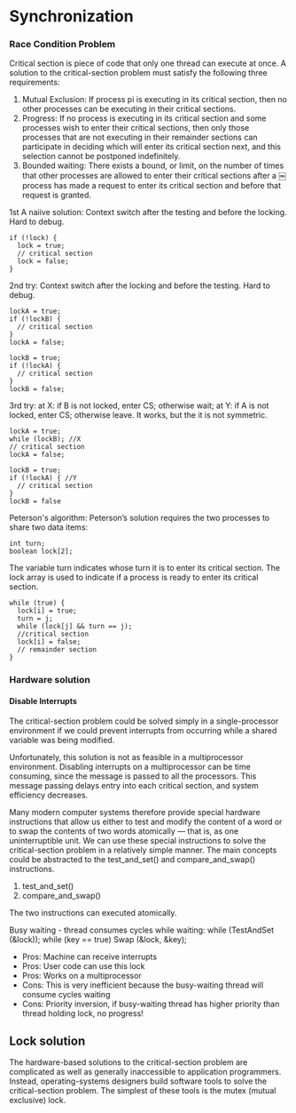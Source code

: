 # Synchronization

### Race Condition Problem
Critical section is piece of code that only one thread can execute at once. A solution to the critical-section problem must satisfy the following three requirements:
1. Mutual Exclusion: If process pi is executing in its critical section, then no other processes can be executing in their critical sections.
2. Progress: If no process is executing in its critical section and some processes wish to enter their critical sections, then only those processes that are not executing in their remainder sections can participate in deciding which will enter its critical section next, and this selection cannot be postponed indefinitely.
3. Bounded waiting: There exists a bound, or limit, on the number of times that other processes are allowed to enter their critical sections after a ￼process has made a request to enter its critical section and before that request is granted.

1st A naiive solution: Context switch after the testing and before the locking. Hard to debug.
~~~~
if (!lock) {
  lock = true;
  // critical section
  lock = false;
}
~~~~

2nd try: Context switch after the locking and before the testing. Hard to debug.
~~~~
lockA = true;
if (!lockB) {
  // critical section
}
lockA = false;

lockB = true;
if (!lockA) {
  // critical section
}
lockB = false;
~~~~

3rd try: at X: if B is not locked, enter CS; otherwise wait; at Y: if A is not locked, enter CS; otherwise leave. It works, but the it is not symmetric.
~~~~
lockA = true;
while (lockB); //X
// critical section
lockA = false;

lockB = true;
if (!lockA) { //Y
  // critical section
}
lockB = false
~~~~

Peterson's algorithm: Peterson’s solution requires the two processes to share two data items:
~~~~
int turn;
boolean lock[2];
~~~~
The variable turn indicates whose turn it is to enter its critical section. The lock array is used to indicate if a process is ready to enter its critical section.

~~~~
while (true) {
  lock[i] = true;
  turn = j;
  while (lock[j] && turn == j);
  //critical section
  lock[i] = false;
  // remainder section
}
~~~~

### Hardware solution
#### Disable Interrupts
The critical-section problem could be solved simply in a single-processor environment if we could prevent interrupts from occurring while a shared variable was being modified.

Unfortunately, this solution is not as feasible in a multiprocessor environment. Disabling interrupts on a multiprocessor can be time consuming, since the message is passed to all the processors. This message passing delays entry into each critical section, and system efficiency decreases.

Many modern computer systems therefore provide special hardware instructions that allow us either to test and modify the content of a word or to swap the contents of two words atomically — that is, as one uninterruptible unit. We can use these special instructions to solve the critical-section problem in a relatively simple manner. The main concepts could be abstracted to the test_and_set() and compare_and_swap() instructions.

1. test_and_set()
2. compare_and_swap()

The two instructions can executed atomically.

Busy waiting - thread consumes cycles while waiting:
while (TestAndSet (&lock));
while (key == true) Swap (&lock, &key);
- Pros: Machine can receive interrupts
- Pros: User code can use this lock
- Pros: Works on a multiprocessor
- Cons: This is very inefficient because the busy-waiting thread will consume cycles waiting
- Cons: Priority inversion, if busy-waiting thread has higher priority than thread holding lock, no progress!

## Lock solution
The hardware-based solutions to the critical-section problem are complicated as well as generally inaccessible to application programmers. Instead, operating-systems designers build software tools to solve the critical-section problem. The simplest of these tools is the mutex (mutual exclusive) lock.
